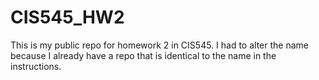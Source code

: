 # CIS545_HW2
This is my public repo for homework 2 in CIS545. I had to alter the name because I already have a repo that is identical to the name in the instructions. 
